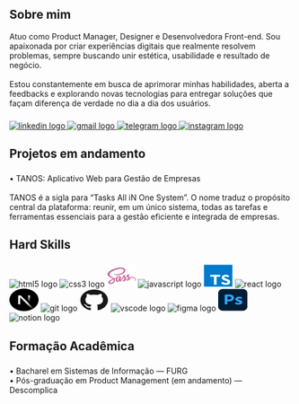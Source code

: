 <h2 align="left">Sobre mim</h2>

<p align="left">
Atuo como Product Manager, Designer e Desenvolvedora Front-end. Sou apaixonada por criar experiências digitais que realmente resolvem problemas, sempre buscando unir estética, usabilidade e resultado de negócio.
<br><br>
Estou constantemente em busca de aprimorar minhas habilidades, aberta a feedbacks e explorando novas tecnologias para entregar soluções que façam diferença de verdade no dia a dia dos usuários.
</p>

###

<div align="left">
  <a href="https://www.linkedin.com/in/nycoleribeiro/" target="_blank">
    <img src="https://raw.githubusercontent.com/maurodesouza/profile-readme-generator/master/src/assets/icons/social/linkedin/default.svg" width="52" height="40" alt="linkedin logo"  />
  </a>
  <a href="mailto:rpnyck@gmail.com" target="_blank">
    <img src="https://raw.githubusercontent.com/maurodesouza/profile-readme-generator/master/src/assets/icons/social/gmail/default.svg" width="52" height="40" alt="gmail logo"  />
  </a>
  <a href="https://t.me/NyckPetrova" target="_blank">
    <img src="https://raw.githubusercontent.com/maurodesouza/profile-readme-generator/master/src/assets/icons/social/telegram/default.svg" width="52" height="40" alt="telegram logo"  />
  </a>
  <a href="https://www.instagram.com/nyckpetrova/" target="_blank">
    <img src="https://raw.githubusercontent.com/maurodesouza/profile-readme-generator/master/src/assets/icons/social/instagram/default.svg" width="52" height="40" alt="instagram logo"  />
  </a>
</div>

###

<h2 align="left">Projetos em andamento</h2>

###

<p align="left">
  • TANOS: Aplicativo Web para Gestão de Empresas<br>
  <br>TANOS é a sigla para “Tasks All iN One System”. O nome traduz o propósito central da plataforma: reunir, em um único sistema, todas as tarefas e ferramentas essenciais para a gestão eficiente e integrada de empresas.<br>
</p>


###

<h2 align="left">Hard Skills</h2>

###

<div align="left">
  <img src="https://cdn.jsdelivr.net/gh/devicons/devicon/icons/html5/html5-original.svg" height="40" width="52" alt="html5 logo"  />
  <img src="https://cdn.jsdelivr.net/gh/devicons/devicon/icons/css3/css3-original.svg" height="40" width="52" alt="css3 logo"  />
  <img src="https://github.com/devicons/devicon/blob/v2.15.1/icons/sass/sass-original.svg" height="40" width="52" alt="sass logo"  />
  <img src="https://cdn.jsdelivr.net/gh/devicons/devicon/icons/javascript/javascript-original.svg" height="40" width="52" alt="javascript logo"  />
  <img src="https://github.com/devicons/devicon/blob/v2.15.1/icons/typescript/typescript-original.svg" height="40" width="52" alt="typescript logo"  />
  <img src="https://cdn.jsdelivr.net/gh/devicons/devicon/icons/react/react-original.svg" height="40" width="52" alt="react logo"  />
  <img src="https://github.com/devicons/devicon/blob/v2.16.0/icons/nextjs/nextjs-original.svg" height="40" width="52" alt="next logo"  />
  <img src="https://cdn.jsdelivr.net/gh/devicons/devicon/icons/git/git-original.svg" height="40" width="52" alt="git logo"  />
  <img src="https://github.com/devicons/devicon/blob/v2.16.0/icons/github/github-original.svg" height="40" width="52" alt="github logo"/>
  <img src="https://cdn.jsdelivr.net/gh/devicons/devicon/icons/vscode/vscode-original.svg" height="40" width="52" alt="vscode logo"  />
  <img src="https://cdn.jsdelivr.net/gh/devicons/devicon/icons/figma/figma-original.svg" height="40" width="52" alt="figma logo"  />
  <img src="https://github.com/devicons/devicon/blob/v2.16.0/icons/photoshop/photoshop-original.svg" height="40" width="52" alt="photoshop logo"  />
  <img src="https://upload.wikimedia.org/wikipedia/commons/e/e9/Notion-logo.svg" height="40" width="52" alt="notion logo"  />
</div>

###

<h2 align="left">Formação Acadêmica</h2>

###

<p align="left">
• Bacharel em Sistemas de Informação — FURG<br>
• Pós-graduação em Product Management (em andamento) — Descomplica
</p>

